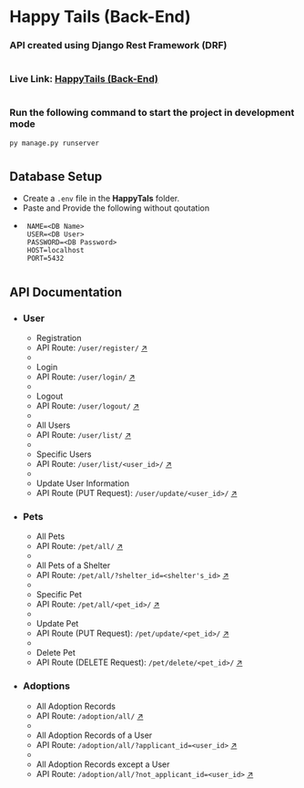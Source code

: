 # Happy Tails (Back-End)

### API created using Django Rest Framework (DRF)

#

### Live Link: [HappyTails (Back-End)](https://pet-adoption-platform.onrender.com)

#

### Run the following command to start the project in development mode

`py manage.py runserver `

#

## Database Setup

- Create a `.env` file in the **HappyTals** folder.
- Paste and Provide the following without qoutation
- ```shell
   NAME=<DB Name>
   USER=<DB User>
   PASSWORD=<DB Password>
   HOST=localhost
   PORT=5432
  ```

#

## API Documentation

- ### User
  - Registration
  - API Route: `/user/register/` [↗️](https://pet-adoption-platform.onrender.com/user/register/)
  -
  - Login
  - API Route: `/user/login/` [↗️](https://pet-adoption-platform.onrender.com/user/login/)
  -
  - Logout
  - API Route: `/user/logout/` [↗️](https://pet-adoption-platform.onrender.com/user/logout/)
  -
  - All Users
  - API Route: `/user/list/` [↗️](https://pet-adoption-platform.onrender.com/user/list/)
  -
  - Specific Users
  - API Route: `/user/list/<user_id>/` [↗️](https://pet-adoption-platform.onrender.com/user/list/2/)
  -
  - Update User Information
  - API Route (PUT Request): `/user/update/<user_id>/` [↗️](https://pet-adoption-platform.onrender.com/user/update/2/)
- ### Pets
  - All Pets
  - API Route: `/pet/all/` [↗️](https://pet-adoption-platform.onrender.com/pet/all/)
  -
  - All Pets of a Shelter
  - API Route: `/pet/all/?shelter_id=<shelter's_id>` [↗️](https://pet-adoption-platform.onrender.com/pet/all/?shelter_id=2)
  -
  - Specific Pet
  - API Route: `/pet/all/<pet_id>/` [↗️](https://pet-adoption-platform.onrender.com/pet/all/2/)
  -
  - Update Pet
  - API Route (PUT Request): `/pet/update/<pet_id>/` [↗️](https://pet-adoption-platform.onrender.com/pet/update/2/)
  -
  - Delete Pet
  - API Route (DELETE Request): `/pet/delete/<pet_id>/` [↗️](https://pet-adoption-platform.onrender.com/pet/delete/2/)
- ### Adoptions
  - All Adoption Records
  - API Route: `/adoption/all/` [↗️](https://pet-adoption-platform.onrender.com/adoption/all/)
  -
  - All Adoption Records of a User
  - API Route: `/adoption/all/?applicant_id=<user_id>` [↗️](https://pet-adoption-platform.onrender.com/adoption/all/?applicant_id=2)
  -
  - All Adoption Records except a User
  - API Route: `/adoption/all/?not_applicant_id=<user_id>` [↗️](https://pet-adoption-platform.onrender.com/adoption/all/?not_applicant_id=2)
